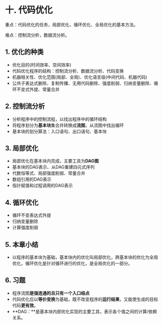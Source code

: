 # 十. 代码优化
重点：代码优化的任务，局部优化、循环优化、全局优化的基本方法。
 
难点：控制流分析，数据流分析。 

## 1. 优化的种类
- 优化目的(时间效率、空间效率)
- 代码优化程序的结构：控制流分析、数据流分析、代码变换
- 机器相关性、优化范围(局部、全局)、优化语言级(中间代码、机器代码)
- 公共子表达式删除、复制传播、无用代码删除、强度削弱、归纳变量删除、循环不变式外提、常量合并

## 2. 控制流分析
- 分析程序中的控制流程，以找出程序中的循环结构
- 将程序划分为**基本块**集合并转换成**流图**，从流图中找出循环
- 基本块的划分算法：入口语句、出口语句、基本块

## 3. 局部优化
- 局部优化在基本块内完成，主要工具为**DAG图**
- 基本块的DAG表示、从DAG重建四元式序列
- 代数恒等式、局部强度削弱、常量合并
- 数组引用的DAG表示
- 指针赋值和过程调用的DAG表示

## 4. 循环优化
- 循环不变表达式外提
- 归纳变量删除
- 计算强度削弱

## 5. 本章小结
- 以程序的基本块为基础，基本块内的优化叫局部优化，跨基本块的优化为全局优化，循环优化是针对循环进行的优化，是全局优化的一部分。

## 6. 习题
- 程序流图**是强连通的且只有一个入口结点**
- 代码优化应以**等价变换**为基础，既不改变程序的**运行结果**，又能使生成的目标代码**更有效**。
- **DAG：**是基本块内部优化实现的主要工具，表示各个值之间的计算/依赖关系。
